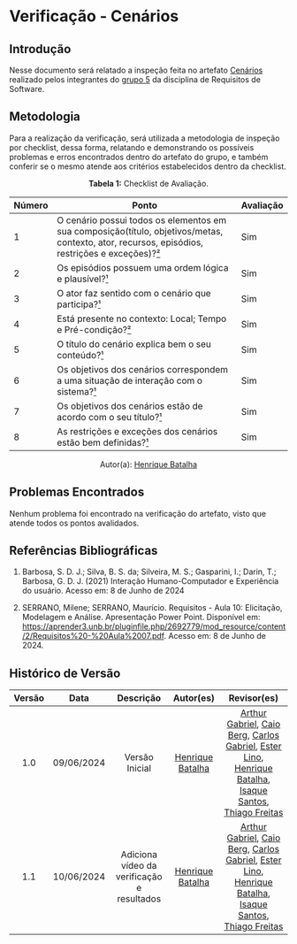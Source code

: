 # Verificação - Cenários

## Introdução

Nesse documento será relatado a inspeção feita no artefato [Cenários](https://requisitos-de-software.github.io/2024.1-Sinesp_Cidadao/Modelagem/Cenarios/) realizado pelos integrantes do [grupo 5](https://github.com/Requisitos-de-Software/2024.1-Sinesp_Cidadao) da disciplina de Requisitos de Software.

## Metodologia

Para a realização da verificação, será utilizada a metodologia de inspeção por checklist, dessa forma, relatando e demonstrando os possíveis problemas e erros encontrados dentro do artefato do grupo, e também conferir se o mesmo atende aos critérios estabelecidos dentro da checklist.

<font><p style="text-align: center">**Tabela 1:** Checklist de Avaliação.</p></font>

| Número | Ponto | Avaliação |
| ------------- | ------------- | ------------- |
| 1 | O cenário possui todos os elementos em sua composição(título, objetivos/metas, contexto, ator, recursos, episódios, restrições e exceções)?[²](#ref2) | Sim |
| 2 | Os episódios possuem uma ordem lógica e plausível?[¹](#ref1) | Sim |
| 3 | O ator faz sentido com o cenário que participa?[¹](#ref1) | Sim |
| 4 | Está presente no contexto: Local; Tempo e Pré-condição?[²](#ref2) | Sim |
| 5 | O título do cenário explica bem o seu conteúdo?[¹](#ref1) | Sim |
| 6 | Os objetivos dos cenários correspondem a uma situação de interação com o sistema?[¹](#ref1) | Sim |    
| 7 | Os objetivos dos cenários estão de acordo com o seu título?[¹](#ref1) | Sim |
| 8 | As restrições e exceções dos cenários estão bem definidas?[¹](#ref1) | Sim |
<div align="center">Autor(a): <a href="https://github.com/HeBatalha">Henrique Batalha</a></div>

## Problemas Encontrados

Nenhum problema foi encontrado na verificação do artefato, visto que atende todos os pontos avalidados.

## Referências Bibliográficas 

<a id="ref1"></a>

1. Barbosa, S. D. J.; Silva, B. S. da; Silveira, M. S.; Gasparini, I.; Darin, T.; Barbosa, G. D. J. (2021) Interação Humano-Computador e Experiência do usuário. Acesso em: 8 de Junho de 2024

<a id="ref2"></a>

2. SERRANO, Milene; SERRANO, Maurício. Requisitos - Aula 10: Elicitação, Modelagem e Análise. Apresentação Power Point. Disponível em: https://aprender3.unb.br/pluginfile.php/2692779/mod_resource/content/2/Requisitos%20-%20Aula%2007.pdf. Acesso em: 8 de Junho de 2024.

## Histórico de Versão

| Versão |    Data    |                      Descrição                      |      Autor(es)      | Revisor(es)  |
| :----: | :--------: | :-------------------------------------------------: | :-----------------: | :----------: |
|  1.0   | 09/06/2024 | Versão Inicial | [Henrique Batalha](https://github.com/HeBatalha) |  [Arthur Gabriel](ArthurGabrieel), [Caio Berg](https://github.com/Caio-bergbjj), [Carlos Gabriel](https://github.com/TheCarlosRamos), [Ester Lino](https://github.com/esteerlino), [Henrique Batalha](https://github.com/HeBatalha), [Isaque Santos](https://github.com/IsaqueSH), [Thiago Freitas](https://github.com/thiagorfreitas) |
|  1.1   | 10/06/2024 | Adiciona vídeo da verificação e resultados | [Henrique Batalha](https://github.com/HeBatalha) |  [Arthur Gabriel](ArthurGabrieel), [Caio Berg](https://github.com/Caio-bergbjj), [Carlos Gabriel](https://github.com/TheCarlosRamos), [Ester Lino](https://github.com/esteerlino), [Henrique Batalha](https://github.com/HeBatalha), [Isaque Santos](https://github.com/IsaqueSH), [Thiago Freitas](https://github.com/thiagorfreitas) |
